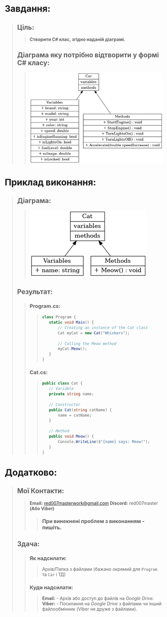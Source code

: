 # Завдання:
> ## Ціль:
>>**Створити C# клас, згідно наданій діаграмі.**
> ## Діаграма яку потрібно відтворити у формі C# класу:
>>![Diagram1](./diag1-1.png)

# Приклад виконання:
>## Діаграма:
>>![Diagram1](./diag1-2.png)
>## Результат:
>>### Program.cs:
>>>```C#
>>>class Program {
>>>    static void Main() {
>>>        // Creating an instance of the Cat class
>>>        Cat myCat = new Cat("Whiskers");
>>>
>>>        // Calling the Meow method
>>>        myCat.Meow();
>>>    }
>>>}
>>>```
>>### Cat.cs:
>>>```C#
>>>public class Cat {
>>>    // Variable
>>>    private string name;
>>>
>>>    // Constructor
>>>    public Cat(string catName) {
>>>        name = catName;
>>>    }
>>>
>>>    // Method
>>>    public void Meow() {
>>>        Console.WriteLine($"{name} says: Meow!");
>>>    }
>>>}
>>>```

# Додатково:
>## Мої Контакти:
>>**Email:** red007masterwork@gmail.com
>>**Discord:** red007master
>>**(Або Viber)**
>>>### **При винекнені проблем з виконанням - пишіть.**
>## Здача:
>>### Як надсилати:
>>>Архів/Папка з файлами (бажано окремий для `Program` та `Car` і ТД)
>>### Куди надсилати:
>>>**Email:** - Архів або доступ до файлів на *Google Drive*.<br>
>>>**Viber:** - Посилання на *Google Drive* з файлами чи інший файлообмінник (Viber не друже з файлами).
